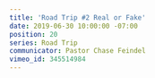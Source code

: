 ```yaml
---
title: 'Road Trip #2 Real or Fake'
date: 2019-06-30 10:00:00 -07:00
position: 20
series: Road Trip
communicator: Pastor Chase Feindel
vimeo_id: 345514984
---
```


